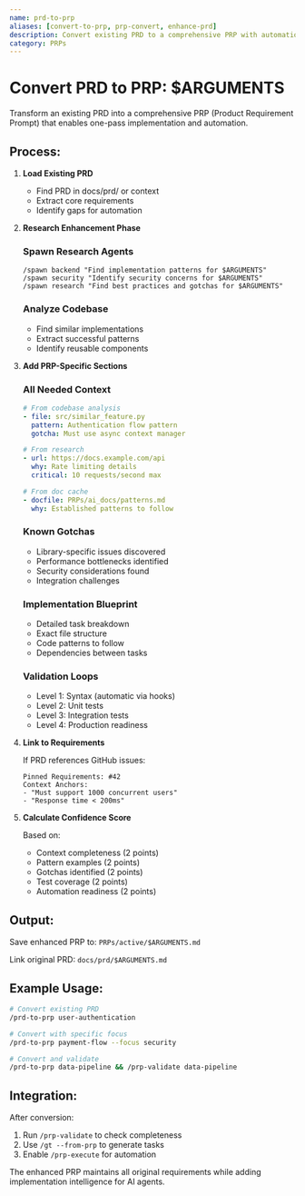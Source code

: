 ```yaml
---
name: prd-to-prp
aliases: [convert-to-prp, prp-convert, enhance-prd]
description: Convert existing PRD to a comprehensive PRP with automation capability
category: PRPs
---
```


# Convert PRD to PRP: $ARGUMENTS

Transform an existing PRD into a comprehensive PRP (Product Requirement Prompt) that enables one-pass implementation and automation.

## Process:

1. **Load Existing PRD**
   - Find PRD in docs/prd/ or context
   - Extract core requirements
   - Identify gaps for automation

2. **Research Enhancement Phase**
   
   ### Spawn Research Agents
   ```
   /spawn backend "Find implementation patterns for $ARGUMENTS"
   /spawn security "Identify security concerns for $ARGUMENTS"
   /spawn research "Find best practices and gotchas for $ARGUMENTS"
   ```
   
   ### Analyze Codebase
   - Find similar implementations
   - Extract successful patterns
   - Identify reusable components

3. **Add PRP-Specific Sections**

   ### All Needed Context
   ```yaml
   # From codebase analysis
   - file: src/similar_feature.py
     pattern: Authentication flow pattern
     gotcha: Must use async context manager
   
   # From research
   - url: https://docs.example.com/api
     why: Rate limiting details
     critical: 10 requests/second max
   
   # From doc cache
   - docfile: PRPs/ai_docs/patterns.md
     why: Established patterns to follow
   ```

   ### Known Gotchas
   - Library-specific issues discovered
   - Performance bottlenecks identified
   - Security considerations found
   - Integration challenges

   ### Implementation Blueprint
   - Detailed task breakdown
   - Exact file structure
   - Code patterns to follow
   - Dependencies between tasks

   ### Validation Loops
   - Level 1: Syntax (automatic via hooks)
   - Level 2: Unit tests 
   - Level 3: Integration tests
   - Level 4: Production readiness

4. **Link to Requirements**
   
   If PRD references GitHub issues:
   ```
   Pinned Requirements: #42
   Context Anchors: 
   - "Must support 1000 concurrent users"
   - "Response time < 200ms"
   ```

5. **Calculate Confidence Score**
   
   Based on:
   - Context completeness (2 points)
   - Pattern examples (2 points)  
   - Gotchas identified (2 points)
   - Test coverage (2 points)
   - Automation readiness (2 points)

## Output:

Save enhanced PRP to: `PRPs/active/$ARGUMENTS.md`

Link original PRD: `docs/prd/$ARGUMENTS.md`

## Example Usage:

```bash
# Convert existing PRD
/prd-to-prp user-authentication

# Convert with specific focus
/prd-to-prp payment-flow --focus security

# Convert and validate
/prd-to-prp data-pipeline && /prp-validate data-pipeline
```

## Integration:

After conversion:
1. Run `/prp-validate` to check completeness
2. Use `/gt --from-prp` to generate tasks
3. Enable `/prp-execute` for automation

The enhanced PRP maintains all original requirements while adding implementation intelligence for AI agents.